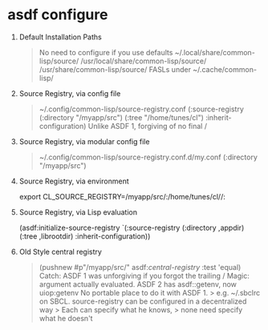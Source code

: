 asdf configure
==============

1. Default Installation Paths

    > No need to configure if you use defaults
      ~/.local/share/common-lisp/source/
      /usr/local/share/common-lisp/source/
      /usr/share/common-lisp/source/
    > FASLs under ~/.cache/common-lisp/

2. Source Registry, via config file

    > ~/.config/common-lisp/source-registry.conf
      (:source-registry
       (:directory "/myapp/src")
       (:tree "/home/tunes/cl")
       :inherit-configuration)
    > Unlike ASDF 1, forgiving of no final /

3. Source Registry, via modular config file

    > ~/.config/common-lisp/source-registry.conf.d/my.conf
      (:directory "/myapp/src")

4. Source Registry, via environment

    export CL_SOURCE_REGISTRY=/myapp/src/:/home/tunes/cl//:

5. Source Registry, via Lisp evaluation

    (asdf:initialize-source-registry
        `(:source-registry
        (:directory ,appdir)
        (:tree ,librootdir)
        :inherit-configuration))

6. Old Style central registry

    > (pushnew #p"/myapp/src/" asdf:*central-registry* :test 'equal)
    > Catch: ASDF 1 was unforgiving if you forgot the trailing /
    > Magic: argument actually evaluated.
    > ASDF 2 has asdf::getenv, now uiop:getenv
    > No portable place to do it with ASDF 1.
        > e.g. ~/.sbclrc on SBCL.
    > source-registry can be configured in a decentralized way
        > Each can specify what he knows,
        > none need specify what he doesn't
